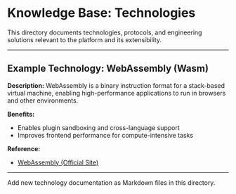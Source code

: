 # Knowledge Base: Technologies

This directory documents technologies, protocols, and engineering solutions relevant to the platform and its extensibility.

---

## Example Technology: WebAssembly (Wasm)

**Description:**
WebAssembly is a binary instruction format for a stack-based virtual machine, enabling high-performance applications to run in browsers and other environments.

**Benefits:**
- Enables plugin sandboxing and cross-language support
- Improves frontend performance for compute-intensive tasks

**Reference:**
- [WebAssembly (Official Site)](https://webassembly.org/)

---
Add new technology documentation as Markdown files in this directory.
